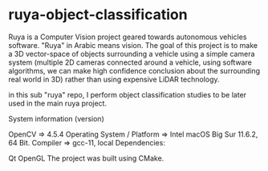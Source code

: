 # ruya-object-classification
 

Ruya is a Computer Vision project geared towards autonomous vehicles software. "Ruya" in Arabic means vision. The goal of this project is to make a 3D vector-space of objects surrounding a vehicle using a simple camera system (multiple 2D cameras connected around a vehicle, using software algorithms, we can make high confidence conclusion about the surrounding real world in 3D) rather than using expensive LiDAR technology.

in this sub "ruya" repo, I perform object classification studies to be later used in the main ruya project.

System information (version)

OpenCV => 4.5.4
Operating System / Platform => Intel macOS Big Sur 11.6.2, 64 Bit.
Compiler => gcc-11, local
Dependencies:

Qt
OpenGL
The project was built using CMake.
